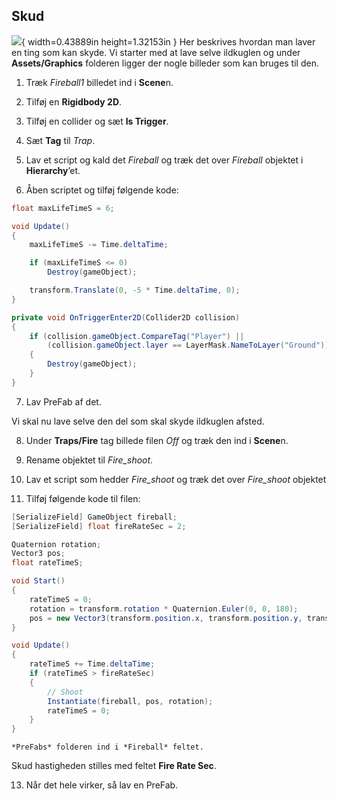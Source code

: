 ## Skud

![](media/image34.png){ width=0.43889in height=1.32153in }
Her beskrives hvordan man
laver en ting som kan skyde. Vi starter med at lave selve ildkuglen og
under **Assets/Graphics** folderen ligger der nogle billeder som kan
bruges til den.

1.  Træk *Fireball1* billedet ind i **Scene**n.

2.  Tilføj en **Rigidbody 2D**.

3.  Tilføj en collider og sæt **Is Trigger**.

4.  Sæt **Tag** til *Trap*.

5.  Lav et script og kald det *Fireball* og træk det over *Fireball*
    objektet i **Hierarchy**’et.

6.  Åben scriptet og tilføj følgende kode:

```csharp
float maxLifeTimeS = 6;

void Update()
{
    maxLifeTimeS -= Time.deltaTime;

    if (maxLifeTimeS <= 0)
        Destroy(gameObject);

    transform.Translate(0, -5 * Time.deltaTime, 0);
}

private void OnTriggerEnter2D(Collider2D collision)
{
    if (collision.gameObject.CompareTag("Player") ||
        (collision.gameObject.layer == LayerMask.NameToLayer("Ground")))
    {
        Destroy(gameObject);
    }
}
```

7.  Lav PreFab af det.

Vi skal nu lave selve den del som skal skyde ildkuglen afsted.

8.  Under **Traps/Fire** tag billede filen *Off* og træk den ind i
    **Scene**n.

9.  Rename objektet til *Fire_shoot*.

10. Lav et script som hedder *Fire_shoot* og træk det over *Fire_shoot*
    objektet

11. Tilføj følgende kode til filen:

```csharp
[SerializeField] GameObject fireball;
[SerializeField] float fireRateSec = 2;

Quaternion rotation;
Vector3 pos;
float rateTimeS;

void Start()
{
    rateTimeS = 0;
    rotation = transform.rotation * Quaternion.Euler(0, 0, 180);
    pos = new Vector3(transform.position.x, transform.position.y, transform.position.z + 0.1f);
}

void Update()
{
    rateTimeS += Time.deltaTime;
    if (rateTimeS > fireRateSec)
    {
        // Shoot
        Instantiate(fireball, pos, rotation);
        rateTimeS = 0;
    }
}
```
    *PreFabs* folderen ind i *Fireball* feltet.

Skud hastigheden stilles med feltet **Fire Rate Sec**.

13. Når det hele virker, så lav en PreFab.
